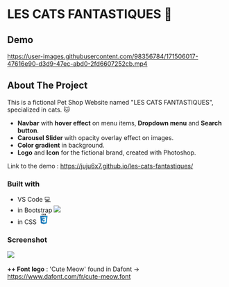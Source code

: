 # LES CATS FANTASTIQUES 🐾

## Demo

https://user-images.githubusercontent.com/98356784/171506017-47616e90-d3d9-47ec-abd0-2fd6607252cb.mp4

## About The Project


This is a fictional Pet Shop Website named "LES CATS FANTASTIQUES", specialized in cats. 🐱

- **Navbar** with **hover effect** on menu items, **Dropdown menu** and **Search button**.
- **Carousel Slider** with opacity overlay effect on images.
- **Color gradient** in background.
- **Logo** and **Icon** for the fictional brand, created with Photoshop. 

Link to the demo : https://juju6x7.github.io/les-cats-fantastiques/

### Built with

* VS Code 💻
* in Bootstrap <img src="https://user-images.githubusercontent.com/98356784/171507122-5097a431-a752-4485-9f62-58469e57748d.png" width="24">
* in CSS <img src="https://raw.githubusercontent.com/github/explore/6c6508f34230f0ac0d49e847a326429eefbfc030/topics/css/css.png" width="24">


### Screenshot
<img src="https://user-images.githubusercontent.com/98356784/171395562-d44bf8ce-7aac-4b77-be1c-508f8df295de.png" width="600">

**++ Font logo** : 'Cute Meow' found in Dafont -> https://www.dafont.com/fr/cute-meow.font
